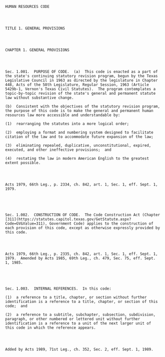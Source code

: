 ﻿
    
    
    	
    					
    
    
    HUMAN RESOURCES CODE
    
      
    
    
    TITLE 1. GENERAL PROVISIONS
    
      
    
    
    CHAPTER 1. GENERAL PROVISIONS
    
      
    
    
    Sec. 1.001.  PURPOSE OF CODE.  (a)  This code is enacted as a part of the state's continuing statutory revision program, begun by the Texas Legislative Council in 1963 as directed by the legislature in Chapter 448, Acts of the 58th Legislature, Regular Session, 1963 (Article 5429b-1, Vernon's Texas Civil Statutes).  The program contemplates a topic-by-topic revision of the state's general and permanent statute law without substantive change.
    
    (b)  Consistent with the objectives of the statutory revision program, the purpose of this code is to make the general and permanent human resources law more accessible and understandable by:
    
    (1)  rearranging the statutes into a more logical order;
    
    (2)  employing a format and numbering system designed to facilitate citation of the law and to accommodate future expansion of the law;
    
    (3)  eliminating repealed, duplicative, unconstitutional, expired, executed, and other ineffective provisions;  and
    
    (4)  restating the law in modern American English to the greatest extent possible.
    
    
    
    
    Acts 1979, 66th Leg., p. 2334, ch. 842, art. 1, Sec. 1, eff. Sept. 1, 1979.
    
    
    
    
    
    Sec. 1.002.  CONSTRUCTION OF CODE.  The Code Construction Act (Chapter [311](https://statutes.capitol.texas.gov/GetStatute.aspx?Code=GV&Value=311), Government Code) applies to the construction of each provision of this code, except as otherwise expressly provided by this code.
    
    
    
    
    Acts 1979, 66th Leg., p. 2335, ch. 842, art. 1, Sec. 1, eff. Sept. 1, 1979.  Amended by Acts 1985, 69th Leg., ch. 479, Sec. 75, eff. Sept. 1, 1985.
    
    
    
    
    
    Sec. 1.003.  INTERNAL REFERENCES.  In this code:
    
    (1)  a reference to a title, chapter, or section without further identification is a reference to a title, chapter, or section of this code;  and
    
    (2)  a reference to a subtitle, subchapter, subsection, subdivision, paragraph, or other numbered or lettered unit without further identification is a reference to a unit of the next larger unit of this code in which the reference appears.
    
    
    
    
    Added by Acts 1989, 71st Leg., ch. 352, Sec. 2, eff. Sept. 1, 1989.
    
    
    
    
    				
